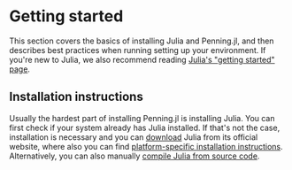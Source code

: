 # Getting started

This section covers the basics of installing Julia and Penning.jl, and then describes best practices when running
setting up your environment. If you're new to Julia, we also recommend reading [Julia's "getting started" page](https://julialang.org/learning/getting-started/).


## Installation instructions

Usually the hardest part of installing Penning.jl is installing Julia. You can first check if your
system already has Julia installed. If that's not the case, installation is necessary and you can
[download](https://julialang.org/downloads/) Julia from its official website, where also you can
find [platform-specific installation instructions](https://julialang.org/downloads/platform/).
Alternatively, you can also manually [compile Julia from source code](https://github.com/JuliaLang/julia#building-julia).
